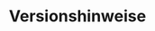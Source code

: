 ---
title: Versionshinweise
slug: versionshinweise
description: "Liste der aktuell veröffentlichten Versionshinweise"
weight: 999
type: releaseNotes
keywords: []
---